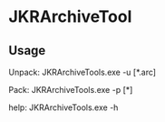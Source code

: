 # JKRArchiveTool

## Usage
Unpack: JKRArchiveTools.exe -u [*.arc]

Pack: JKRArchiveTools.exe -p [*] 

help: JKRArchiveTools.exe -h
